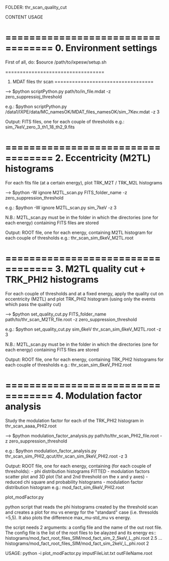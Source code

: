 FOLDER: thr_scan_quality_cut

CONTENT USAGE

==================================
0. Environment settings
==================================
First of all, do: $source /path/to/ixpesw/setup.sh


==================================
1. MDAT files thr scan
==================================

--> $python scriptPython.py path/to/in_file.mdat -z zero_suppressioj_threshold

e.g.: $python scriptPython.py /data1/IXPE/data/MC_namesOK/MDAT_files_namesOK/sim_7Kev.mdat -z 3

Output: FITS files, one for each couple of thresholds
e.g.: sim_7keV_zero_3_th1_18_th2_9.fits


==================================
2. Eccentricity (M2TL) histograms
==================================

For each fits file (at a certain energy), plot TRK_M2T / TRK_M2L histograms

--> $python -W ignore M2TL_scan.py FITS_folder_name -z zero_suppression_threshold

e.g.: $python -W ignore M2TL_scan.py sim_7keV -z 3

N.B.: M2TL_scan.py must be in the folder in which the directories (one for each energy) containing FITS files are stored

Output: ROOT file, one for each energy, containing M2TL histogram for each couple of thresholds
e.g.: thr_scan_sim_6keV_M2TL.root


==================================
3. M2TL quality cut + TRK_PHI2 histograms
==================================

For each couple of thresholds and at a fixed energy, apply the quality cut on eccentricity (M2TL) and plot TRK_PHI2 histogram (using only the events which pass the quality cut)

--> $python set_quality_cut.py FITS_folder_name path/to/thr_scan_M2TR_file.root -z zero_suppression_threshold

e.g.: $python set_quality_cut.py sim_6keV thr_scan_sim_6keV_M2TL.root -z 3

N.B.: M2TL_scan.py must be in the folder in which the directories (one for each energy) containing FITS files are stored

Output: ROOT file, one for each energy, containing TRK_PHI2 histograms for each couple of thresholds
e.g.: thr_scan_sim_6keV_PHI2.root


==================================
4. Modulation factor analysis
==================================

Study the modulation factor for each of the TRK_PHI2 histogram in thr_scan_aaaa_PHI2.root

--> $python modulation_factor_analysis.py path/to/thr_scan_PHI2_file.root -z zero_suppression_threshold

e.g.: $python modulation_factor_analysis.py thr_scan_sim_PHI2_qcut/thr_scan_sim_9keV_PHI2.root -z 3

Output: ROOT file, one for each energy, containing (for each couple of thresholds):
    - phi distribution histograms FITTED
    - modulation factors scatter plot and 3D plot (1st and 2nd threshold on the x and y axes)
    - reduced chi square and probability histograms
    - modulation factor distribution histogram
e.g.: mod_fact_sim_6keV_PHI2.root






plot_modFactor.py

python script that reads the phi histograms created by the threshold scan and creates a plot for mu vs energy for the "standard" case (i.e. thresolds =5,5). It also plots the difference max_mu-std_mu vs energy.

the script needs 2 arguments: a config file and the name of the out root file. The config file is the list of the root files to be alayzed and its energy es:: histograms/mod_fact_root_files_SIM/mod_fact_sim_2_5keV_L_phi.root 2.5 ... histograms/mod_fact_root_files_SIM/mod_fact_sim_2keV_L_phi.root 2

USAGE: python -i plot_modFactor.py imputFileList.txt outFileName.root


